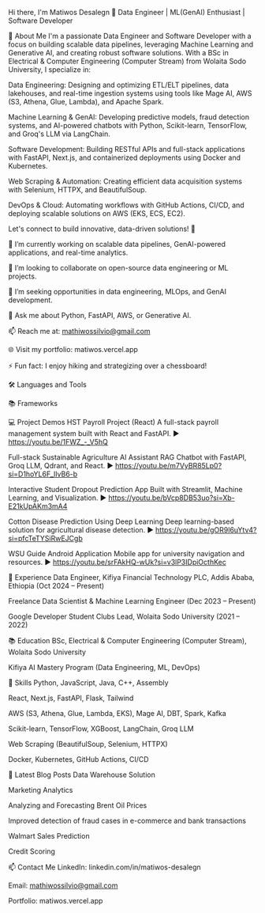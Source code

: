 Hi there, I'm Matiwos Desalegn 👋
Data Engineer | ML(GenAI) Enthusiast | Software Developer


🚀 About Me
I'm a passionate Data Engineer and Software Developer with a focus on building scalable data pipelines, leveraging Machine Learning and Generative AI, and creating robust software solutions. With a BSc in Electrical & Computer Engineering (Computer Stream) from Wolaita Sodo University, I specialize in:

Data Engineering: Designing and optimizing ETL/ELT pipelines, data lakehouses, and real-time ingestion systems using tools like Mage AI, AWS (S3, Athena, Glue, Lambda), and Apache Spark.

Machine Learning & GenAI: Developing predictive models, fraud detection systems, and AI-powered chatbots with Python, Scikit-learn, TensorFlow, and Groq's LLM via LangChain.

Software Development: Building RESTful APIs and full-stack applications with FastAPI, Next.js, and containerized deployments using Docker and Kubernetes.

Web Scraping & Automation: Creating efficient data acquisition systems with Selenium, HTTPX, and BeautifulSoup.

DevOps & Cloud: Automating workflows with GitHub Actions, CI/CD, and deploying scalable solutions on AWS (EKS, ECS, EC2).

Let's connect to build innovative, data-driven solutions! 🚀

🔭 I’m currently working on scalable data pipelines, GenAI-powered applications, and real-time analytics.

👯 I’m looking to collaborate on open-source data engineering or ML projects.

🤔 I’m seeking opportunities in data engineering, MLOps, and GenAI development.

💬 Ask me about Python, FastAPI, AWS, or Generative AI.

📫 Reach me at: mathiwossilvio@gmail.com

🌐 Visit my portfolio: matiwos.vercel.app

⚡ Fun fact: I enjoy hiking and strategizing over a chessboard!

🛠️ Languages and Tools












📚 Frameworks






💻 Project Demos
HST Payroll Project (React)
A full-stack payroll management system built with React and FastAPI.
▶️ https://youtu.be/1FWZ_-_V5hQ

Full-stack Sustainable Agriculture AI Assistant
RAG Chatbot with FastAPI, Groq LLM, Qdrant, and React.
▶️ https://youtu.be/m7VyBR85Lp0?si=D1hoYL6F_IlvB6-b

Interactive Student Dropout Prediction App
Built with Streamlit, Machine Learning, and Visualization.
▶️ https://youtu.be/bVcp8DB53uo?si=Xb-E21kUpAKm3mA4

Cotton Disease Prediction Using Deep Learning
Deep learning-based solution for agricultural disease detection.
▶️ https://youtu.be/gOR9l6uYtv4?si=pfcTeTYSiRwEJCgb

WSU Guide Android Application
Mobile app for university navigation and resources.
▶️ https://youtu.be/srFAkHQ-wUk?si=v3lP3IDpiOcthKec

💼 Experience
Data Engineer, Kifiya Financial Technology PLC, Addis Ababa, Ethiopia (Oct 2024 – Present)

Freelance Data Scientist & Machine Learning Engineer (Dec 2023 – Present)

Google Developer Student Clubs Lead, Wolaita Sodo University (2021 – 2022)

📚 Education
BSc, Electrical & Computer Engineering (Computer Stream), Wolaita Sodo University

Kifiya AI Mastery Program (Data Engineering, ML, DevOps)

🧰 Skills
Python, JavaScript, Java, C++, Assembly

React, Next.js, FastAPI, Flask, Tailwind

AWS (S3, Athena, Glue, Lambda, EKS), Mage AI, DBT, Spark, Kafka

Scikit-learn, TensorFlow, XGBoost, LangChain, Groq LLM

Web Scraping (BeautifulSoup, Selenium, HTTPX)

Docker, Kubernetes, GitHub Actions, CI/CD

📝 Latest Blog Posts
Data Warehouse Solution

Marketing Analytics

Analyzing and Forecasting Brent Oil Prices

Improved detection of fraud cases in e-commerce and bank transactions

Walmart Sales Prediction

Credit Scoring

📫 Contact Me
LinkedIn: linkedin.com/in/matiwos-desalegn

Email: mathiwossilvio@gmail.com

Portfolio: matiwos.vercel.app
